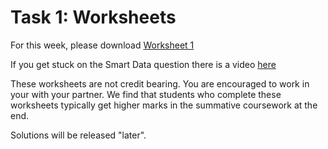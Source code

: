 # Task 1: Worksheets

For this week, please
download [Worksheet 1](https://uob.sharepoint.com/:b:/r/teams/UnitTeams-COMS10018-2024-25-TB-2-A/Class%20Materials/COMS10018_2024_TB-2/content/oo/pdfs/sheet1_problems.pdf)


If you get stuck on the Smart Data question there is a video [here](https://web.microsoftstream.com/video/8da10da4-bdfb-424b-9e78-12d120e04050)

These worksheets are not credit bearing. You are encouraged to work in your with your partner. We find that students who complete these worksheets typically get higher marks in the summative coursework at the end.

Solutions will be released "later". 

